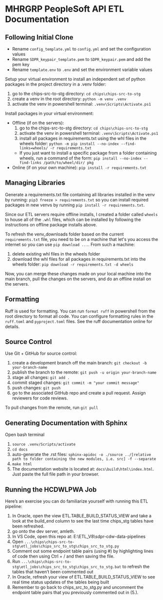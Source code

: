 # MHRGRP PeopleSoft API ETL Documentation

## Following Initial Clone

- Rename `config_template.yml` to `config.yml` and set the configuration values
- Rename `SDPR_keypair_template.pem` to `SDPR_keypair.pem` and add the pem key
- Rename `template.env` to `.env` and set the environment variable values

Setup your virtual environment to install an independent set of python packages in the project directory in a .venv folder:
1. go to the chips-src-to-stg directory: `cd chips\chips-src-to-stg`
2. create a venv in the root directory: `python -m venv .venv`
3. activate the venv in powershell terminal: `.venv\Scripts\Activate.ps1`

Install packages in your virtual environment:
* Offline (if on the servers):
  1. go to the chips-src-to-stg directory: `cd chips\chips-src-to-stg`
  2. activate the venv in powershell terminal: `.venv\Scripts\Activate.ps1`
  3. install all packages in requirements.txt using the whl files in the wheels folder: `python -m pip install --no-index --find-links=wheels/ -r requirements.txt`
  * If you just want to install a specific package from a folder containing wheels, run a command of the form: `pip install --no-index --find-links /path/to/wheel/dir/ pkg`
* Online (if on your own machine): `pip install -r requirements.txt`

## Managing Libraries
Generate a requirements.txt file containing all libraries installed in the venv by running: `pip3 freeze > requirements.txt` so you can install required packages in new venvs by running `pip install -r requirements.txt`. 

Since our ETL servers require offline installs, I created a folder called `wheels` to house all of the `.whl` files, which can be installed by following the instructions on offline package installs above.

To refresh the venv_downloads folder based on the current `requirements.txt` file, you need to be on a machine that let's you access the internet so you can use `pip download ...`. From such a machine:
1. delete existing whl files in the wheels folder
2. download the whl files for all packages in requirements.txt into the wheels folder: `pip download -r requirements.txt -d wheels`

Now, you can merge these changes made on your local machine into the main branch, pull the changes on the servers, and do an offline install on the servers.

## Formatting
Ruff is used for formatting. You can run `format ruff` in powershell from the root directory to format all code. You can configure formatting rules in the `ruff.toml` and `pyproject.toml` files. See the ruff documentation online for details.

## Source Control
Use Git + GitHub for source control:
1. create a development branch off the main branch: `git checkout -b your-branch-name`
2. publish the branch to the remote: `git push -u origin your-branch-name`
3. stage all changes: `git add .`
4. commit staged changes: `git commit -m "your commit message"`
5. push changes: `git push`
6. go to the associated GitHub repo and create a pull request. Assign reviewers for code 
reviews.

To pull changes from the remote, run `git pull`

## Generating Documentation with Sphinx
Open bash terminal
1. `source .venv/Scripts/activate`
2. `cd docs`
3. auto-generate the .rst files: `sphinx-apidoc -o ./source ../[relative path to folder containing the new modules, i.e. src] -f --separate`
4. `make html`
5. The documentation website is located at: `docs\build\html\index.html`. Just paste the full file path in your browser.

## Running the HCDWLPWA Job
Here’s an exercise you can do familiarize yourself with running this ETL pipeline:
1.	In Oracle, open the view ETL.TABLE_BUILD_STATUS_VIEW and take a look at the build_end column to see the last time chips_stg tables have been refreshed.
2.	go onto the dev server, amleth.
3.	In VS Code, open this repo at: E:\ETL_V8\sdpr-cdw-data-pipelines
4.	Open `...\chips\chips-src-to-stg\etl_jobs\chips_src_to_stg\chips_src_to_stg.py`
5.	Comment out some endpoint table pairs (using #) by highlighting lines of code then using Ctrl + / and then saving the file.
6.	Run `...\chips\chips-src-to-stg\etl_jobs\chips_src_to_stg\chips_src_to_stg.bat` to refresh the tables that haven’t been commented out
7.	In Oracle, refresh your view of ETL.TABLE_BUILD_STATUS_VIEW to see real time status updates of the tables being built
8.	Remember to go back to chips_src_to_stg.py and uncomment the endpoint table pairs that you previously commented out in (5.).
